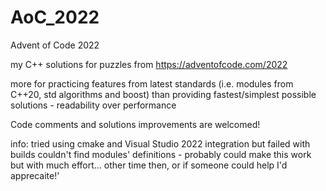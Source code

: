 # AoC_2022
Advent of Code 2022

my C++ solutions for puzzles from https://adventofcode.com/2022

more for practicing features from latest standards (i.e. modules from C++20, std algorithms and boost) than providing fastest/simplest possible solutions - readability over performance

Code comments and solutions improvements are welcomed!

info: tried using cmake and Visual Studio 2022 integration but failed with builds couldn't find modules' definitions - probably could make this work but with much effort... other time then, or if someone could help I'd apprecaite!'